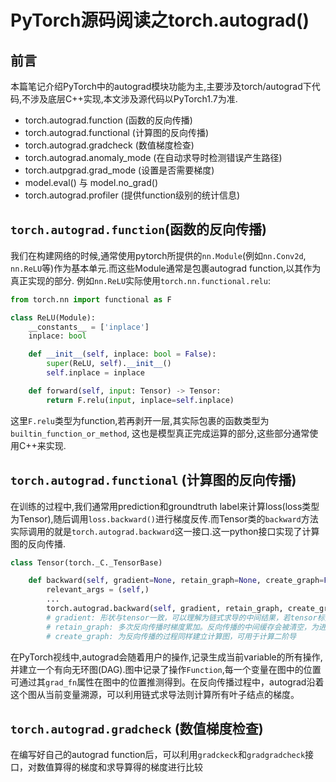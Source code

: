 # PyTorch源码阅读之torch.autograd()
## 前言
本篇笔记介绍PyTorch中的autograd模块功能为主,主要涉及torch/autograd下代码,不涉及底层C++实现,本文涉及源代码以PyTorch1.7为准.
- torch.autograd.function (函数的反向传播)
- torch.autograd.functional (计算图的反向传播)
- torch.autograd.gradcheck (数值梯度检查)
- torch.autograd.anomaly_mode (在自动求导时检测错误产生路径)
- torch.autpgrad.grad_mode (设置是否需要梯度)
- model.eval() 与 model.no_grad()
- torch.autograd.profiler (提供function级别的统计信息)

## `torch.autograd.function`(函数的反向传播)
我们在构建网络的时候,通常使用pytorch所提供的`nn.Module`(例如`nn.Conv2d`, `nn.ReLU`等)作为基本单元.而这些Module通常是包裹autograd function,以其作为真正实现的部分. 例如`nn.ReLU`实际使用`torch.nn.functional.relu`:
```python
from torch.nn import functional as F

class ReLU(Module):
    __constants__ = ['inplace']
    inplace: bool

    def __init__(self, inplace: bool = False):
        super(ReLU, self).__init__()
        self.inplace = inplace

    def forward(self, input: Tensor) -> Tensor:
        return F.relu(input, inplace=self.inplace)
```
这里`F.relu`类型为function,若再剥开一层,其实际包裹的函数类型为`builtin_function_or_method`, 这也是模型真正完成运算的部分,这些部分通常使用C++来实现. 
## `torch.autograd.functional` (计算图的反向传播)
在训练的过程中,我们通常用prediction和groundtruth label来计算loss(loss类型为Tensor),随后调用`loss.backward()`进行梯度反传.而Tensor类的`backward`方法实际调用的就是`torch.autograd.backward`这一接口.这一python接口实现了计算图的反向传播.
```python
class Tensor(torch._C._TensorBase)

    def backward(self, gradient=None, retain_graph=None, create_graph=False):
        relevant_args = (self,)
        ...
        torch.autograd.backward(self, gradient, retain_graph, create_graph)
        # gradient: 形状与tensor一致，可以理解为链式求导的中间结果，若tensor标量，可以省略（默认为1）
        # retain_graph: 多次反向传播时梯度累加。反向传播的中间缓存会被清空，为进行多次反向传播需指定retain_graph=True来保存这些缓存。
        # create_graph: 为反向传播的过程同样建立计算图，可用于计算二阶导
```
在PyTorch视线中,autograd会随着用户的操作,记录生成当前variable的所有操作,并建立一个有向无环图(DAG).图中记录了操作`Function`,每一个变量在图中的位置可通过其`grad_fn`属性在图中的位置推测得到。在反向传播过程中，autograd沿着这个图从当前变量溯源，可以利用链式求导法则计算所有叶子结点的梯度。
## `torch.autograd.gradcheck` (数值梯度检查)
在编写好自己的autograd function后，可以利用`gradckeck`和`gradgradcheck`接口，对数值算得的梯度和求导算得的梯度进行比较
